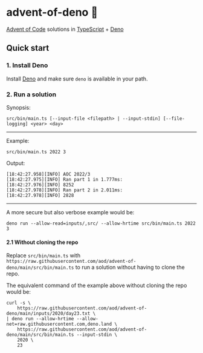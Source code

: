 # advent-of-deno 🦕

[Advent of Code](https://adventofcode.com/)
solutions in
[TypeScript](https://www.typescriptlang.org/)
+
[Deno](https://deno.land/)

## Quick start

### 1. Install Deno

Install [Deno](https://deno.land/#installation) and make sure `deno` is available in your path.

### 2. Run a solution

Synopsis:

```
src/bin/main.ts [--input-file <filepath> | --input-stdin] [--file-logging] <year> <day>
```

---

Example:

```
src/bin/main.ts 2022 3
```

Output:

```
[18:42:27.958][INFO] AOC 2022/3
[18:42:27.975][INFO] Ran part 1 in 1.777ms:
[18:42:27.976][INFO] 8252
[18:42:27.978][INFO] Ran part 2 in 2.011ms:
[18:42:27.978][INFO] 2828
```

---

A more secure but also verbose example would be:

```
deno run --allow-read=inputs/,src/ --allow-hrtime src/bin/main.ts 2022 3
```

#### 2.1 Without cloning the repo

Replace `src/bin/main.ts` with `https://raw.githubusercontent.com/aod/advent-of-deno/main/src/bin/main.ts`
to run a solution without having to clone the repo.

The equivalent command of the example above without cloning the repo would be:

```
curl -s \
    https://raw.githubusercontent.com/aod/advent-of-deno/main/inputs/2020/day23.txt \
| deno run --allow-hrtime --allow-net=raw.githubusercontent.com,deno.land \
    https://raw.githubusercontent.com/aod/advent-of-deno/main/src/bin/main.ts --input-stdin \
    2020 \
    23
```
